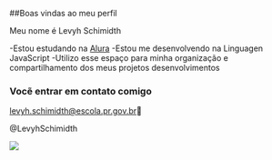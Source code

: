 ##Boas vindas ao meu perfil

Meu nome é Levyh Schimidth

-Estou estudando na [Alura](https://www.alura.com.br)
-Estou me desenvolvendo na Linguagen JavaScript
-Utilizo esse espaço para minha organização e compartilhamento dos meus projetos desenvolvimentos

### Vocẽ entrar em contato comigo

levyh.schimidth@escola.pr.gov.br💚

@LevyhSchimidth

![](https://media1.tenor.com/m/pwxV91vxbKIAAAAC/lula-da-silva-jair-bolsonaro.gif)
